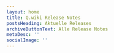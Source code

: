 ```yaml
---
layout: home
title: Q.wiki Release Notes
postsHeading: Aktuelle Releases
archiveButtonText: Alle Release Notes
metaDesc: ''
socialImage: ''
---
```

